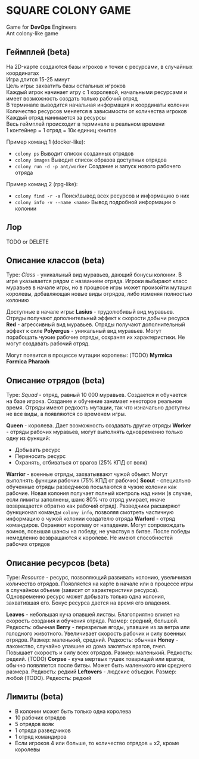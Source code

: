 # SQUARE COLONY GAME

Game for **DevOps** Engineers  
Ant colony-like game

## Геймплей (beta)
На 2D-карте создаются базы игроков и точки с ресурсами, в случайных координатах  
Игра длится 15-25 минут  
Цель игры: захватить базы остальных игроков  
Каждый игрок начинает игру с 1 королевой, начальными ресурсами и имеет возможность создать только рабочий отряд  
В терминале выводится начальная информация и координаты колонии  
Количество ресурсов меняется в зависимости от количества игроков    
Каждый отряд нанимается за ресурсы  
Весь геймплей происходит в терминале в реальном времени    
1 контейнер = 1 отряд = 10к единиц юнитов  

Пример команд 1 (docker-like):
* `colony ps` Выводит список созданных отрядов
* `colony images` Выводит список образов доступных отрядов
* `colony run -d -p ant/worker` Создание и запуск нового рабочего отряда  

Пример команд 2 (rpg-like):
* `colony find -r -a` Поиск\вывод всех ресурсов и информацию о них
* `colony info -v --name <name>` Вывод подробной информации о колонии

## Лор
TODO or DELETE

## Описание классов (beta) 
Type: *Class* - уникальный вид муравьев, дающий бонусы колонии. В игре указывается рядом с названием отряда. Игроки выбирают класс муравьев в начале игры, но в процессе игры может произойти мутация королевы, добавляющая новые виды отрядов, либо изменяя полностью колонию

Доступные в начале игры:
**Lasius** - трудолюбивый вид муравьев. Отряды получают дополнительный эффект к скорости добычи ресурса
**Red** - агрессивный вид муравьев. Отряды получают дополнительный эффект к силе
**Polyergus** - уникальный вид муравьев. Могут порабощать чужие рабочие отряды, сохраняя их характеристики. Не могут создавать рабочий отряд. 

Могут появится в процессе мутации королевы: (TODO)
**Myrmica** 
**Formica**
**Pharaoh** 

## Описание отрядов (beta)
Type: *Squad* - отряд, равный 10 000 муравьев. Создается и обучается на базе игрока. Создание и обучение занимает некоторое реальное время. Отряды имеют редкость мутации, так что изначально доступны не все виды, а появляются со временем игры. 

**Queen** -  королева. Дает возможность создавать другие отряды
**Worker** - отряды рабочих муравьев, могут выполнять одновременно только одну из функций:
* Добывать ресурс
* Переносить ресурс
* Охранять, отбиваться от врагов (25% КПД от вояк)  

**Warrior** - военные отряды,  захватыввают чужой объект. Могут выполнять функции рабочих (75% КПД от рабочих)
**Scout** - специально обученные отряды разведчиков посылаются в чужие колонии как рабочие. Новая колония получает полный контроль над ними (в случае, если лимиты заполнены, шанс 80% что отряд умирает, иначе возвращается обратно как рабочий отряд). Разведчики расширяют функционал команды `colony info`, позволяя смотреть частичную информацию о чужой колонии создателю отряда
**Warlord** - отряд командиров. Охраняют королеву от нападения. Могут сопровождать воинов, повышая шансы на победу, не участвуя в битве. После победы немедленно возвращаются к королеве. Не имеют способностей рабочих отрядов

## Описание ресурсов (beta)
Type: *Resource* - ресурс, позволяющий развивать колонию, увеличивая количество отрядов. Появляется на карте в начале или в процессе игры в случайном объеме (зависит от характеристики ресурса). Одновременно ресурс может добывать только одна колония, захватившая его. Бонус ресурса дается на время его владения.   

**Leaves** - небольшая куча опавшей листвы. Благоприятно влияет на скорость создания и обучения отряда. Размер: средний, большой. Редкость: обычная
**Berry** - перезрелые ягоды, упавшие из за ветра или голодного животного. Увеличивает скорость рабочих и силу военных отрядов. Размер: маленький, средний. Редкость: обычная
**Honey** - лакомство, случайно упавшее из дома заклятых врагов, пчел. Повышает скорость и силу всех отрядов. Размер: маленький. Редкость: редкий. (TODO)
**Corpse** - куча мертвых тушек товарищей или врагов, обычно появляется после битвы. Может быть маленького или среднего размера. Редкость: редкий 
**Leftovers** - людские объедки. Размер: любой (TODO). Редкость: редкий

## Лимиты (beta)
* В колонии может быть только одна королева 
* 10 рабочих отрядов
* 5 отрядов вояк
* 1 отряда разведчиков
* 1 отряд командиров
* Если игроков 4 или больше, то количество отрядов = х2, кроме королевы

